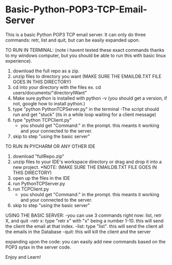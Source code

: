 # Basic-Python-POP3-TCP-Email-Server


This is a basic Python POP3 TCP email server. It can only do three commands: retr, list and quit, but can be easily expanded upon.

TO RUN IN TERMINAL: 
(note i havent tested these exact commands thanks to my windows computer, but you should be able to run this with basic linux experience).

1. download the full repo as a zip.
2. unzip files to directory you want (MAKE SURE THE EMAILDB.TXT FILE GOES IN THIS DIRECTORY)
3. cd into your directory with the files 
	ex. cd users/documents/"directoryIWant"
4. Make sure python is installed with python -v (you should get a version, if not, google how to install python.)
5. type "python PythonTCPServer.py" in the terminal
	-The script should run and get "stuck" (its in a while loop waiting for a client message)
6. type "python TCPClient.py"
	- you should get "Command:" in the prompt. this meants it working and your connected to the server.
7. skip to step "using the basic server"



TO RUN IN PYCHARM OR ANY OTHER IDE

1. download "fullRepo.zip"
2. unzip files to your IDE's workspace directory or drag and drop it into a new project.
	*NOTE: (MAKE SURE THE EMAILDB.TXT FILE GOES IN THIS DIRECTORY)
3. open up the files in the IDE
4. run PythonTCPServer.py
5. run TCPClient.py
	- you should get "Command:" in the prompt. this meants it working and your connected to the server.
6. skip to step "using the basic server"


USING THE BASIC SERVER:
 	-you can use 3 commands right now: list, retr X, and quit
	-retr x: type "retr x" with "x" being a number 1-10. this will send the client the email at that index.
	-list: type "list". this will send the client all the emails in the Database
	-quit: this will kill the client and the server

expanding upon the code: you can easily add new commands based on the POP3 sytax in the server code.

Enjoy and Learn!
